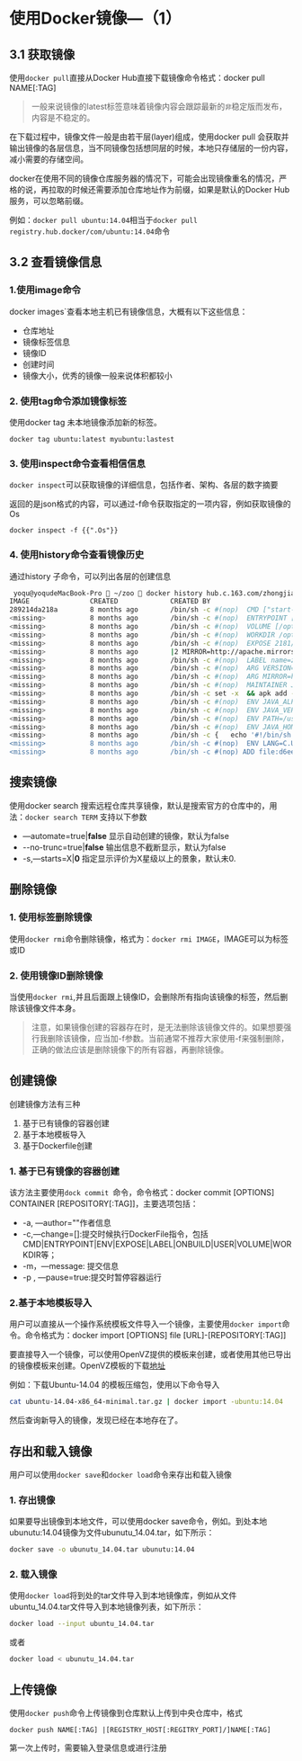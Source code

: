 # 使用Docker镜像—（1）

## 3.1 获取镜像

使用`docker pull`直接从Docker Hub直接下载镜像命令格式：docker pull NAME[:TAG] 

> 一般来说镜像的latest标签意味着镜像内容会跟踪最新的`非`稳定版而发布，内容是不稳定的。

在下载过程中，镜像文件一般是由若干层(layer)组成，使用docker pull 会获取并输出镜像的各层信息，当不同镜像包括想同层的时候，本地只存储层的一份内容，减小需要的存储空间。

docker在使用不同的镜像仓库服务器的情况下，可能会出现镜像重名的情况，严格的说，再拉取的时候还需要添加仓库地址作为前缀，如果是默认的Docker Hub服务，可以忽略前缀。

例如：`docker pull ubuntu:14.04`相当于`docker pull registry.hub.docker/com/ubuntu:14.04`命令



## 3.2 查看镜像信息

### 1.使用image命令

 docker images`查看本地主机已有镜像信息，大概有以下这些信息：

* 仓库地址
* 镜像标签信息
* 镜像ID
* 创建时间
* 镜像大小，优秀的镜像一般来说体积都较小

### 2. 使用tag命令添加镜像标签

使用docker tag 未本地镜像添加新的标签。

`docker tag ubuntu:latest myubuntu:lastest`

### 3. 使用inspect命令查看相信信息

`docker inspect`可以获取镜像的详细信息，包括作者、架构、各层的数字摘要

返回的是json格式的内容，可以通过-f命令获取指定的一项内容，例如获取镜像的Os

`docker inspect -f {{".Os"}}`

### 4. 使用history命令查看镜像历史

通过history 子命令，可以列出各层的创建信息

```Bash
 yoqu@yoqudeMacBook-Pro  ~/zoo  docker history hub.c.163.com/zhongjianfeng/zookeeper                                                                                                                                 ✓  724  15:02:16
IMAGE               CREATED             CREATED BY                                      SIZE                COMMENT
289214da218a        8 months ago        /bin/sh -c #(nop)  CMD ["start-foreground"]     0 B
<missing>           8 months ago        /bin/sh -c #(nop)  ENTRYPOINT ["/opt/zooke...   0 B
<missing>           8 months ago        /bin/sh -c #(nop)  VOLUME [/opt/zookeeper/...   0 B
<missing>           8 months ago        /bin/sh -c #(nop)  WORKDIR /opt/zookeeper       0 B
<missing>           8 months ago        /bin/sh -c #(nop)  EXPOSE 2181/tcp 2888/tc...   0 B
<missing>           8 months ago        |2 MIRROR=http://apache.mirrors.pair.com V...   47.4 MB
<missing>           8 months ago        /bin/sh -c #(nop)  LABEL name=zookeeper ve...   0 B
<missing>           8 months ago        /bin/sh -c #(nop)  ARG VERSION=3.4.9            0 B
<missing>           8 months ago        /bin/sh -c #(nop)  ARG MIRROR=http://apach...   0 B
<missing>           8 months ago        /bin/sh -c #(nop)  MAINTAINER Justin Plock...   0 B
<missing>           8 months ago        /bin/sh -c set -x  && apk add --no-cache  ...   103 MB
<missing>           8 months ago        /bin/sh -c #(nop)  ENV JAVA_ALPINE_VERSION...   0 B
<missing>           8 months ago        /bin/sh -c #(nop)  ENV JAVA_VERSION=8u92        0 B
<missing>           8 months ago        /bin/sh -c #(nop)  ENV PATH=/usr/local/sbi...   0 B
<missing>           8 months ago        /bin/sh -c #(nop)  ENV JAVA_HOME=/usr/lib/...   0 B
<missing>           8 months ago        /bin/sh -c {   echo '#!/bin/sh';   echo 's...   87 B
<missing>           8 months ago        /bin/sh -c #(nop)  ENV LANG=C.UTF-8             0 B
<missing>           8 months ago        /bin/sh -c #(nop) ADD file:d6ee3ba7a4d59b1...   4.8 MB
```

## 搜索镜像

使用docker search 搜索远程仓库共享镜像，默认是搜索官方的仓库中的，用法：`docker search TERM` 支持以下参数

* —automate=true|**false**   显示自动创建的镜像，默认为false
* --no-trunc=true|**false** 输出信息不截断显示，默认为false
* -s,—starts=X|**0**  指定显示评价为X星级以上的景象，默认未0.



## 删除镜像

### 1. 使用标签删除镜像

使用`docker rmi`命令删除镜像，格式为：`docker rmi IMAGE`，IMAGE可以为标签或ID

### 2. 使用镜像ID删除镜像

当使用`docker rmi`,并且后面跟上镜像ID，会删除所有指向该镜像的标签，然后删除该镜像文件本身。

> 注意，如果镜像创建的容器存在时，是无法删除该镜像文件的。如果想要强行我删除该镜像，应当加-f参数。当前通常不推荐大家使用-f来强制删除，正确的做法应该是删除镜像下的所有容器，再删除镜像。



## 创建镜像

创建镜像方法有三种

1. 基于已有镜像的容器创建
2. 基于本地模板导入
3. 基于Dockerfile创建



### **1. 基于已有镜像的容器创建**

该方法主要使用`dock commit `命令，命令格式：docker commit [OPTIONS] CONTAINER [REPOSITORY[:TAG]]，主要选项包括：

* -a, —author=""作者信息
* -c,—change=[]:提交时候执行DockerFile指令，包括CMD|ENTRYPOINT|ENV|EXPOSE|LABEL|ONBUILD|USER|VOLUME|WORKDIR等；
* -m，—message: 提交信息
* -p , —pause=true:提交时暂停容器运行

### 2.基于本地模板导入

用户可以直接从一个操作系统模板文件导入一个镜像，主要使用`docker import`命令。命令格式为：docker import [OPTIONS] file [URL]-[REPOSITORY[:TAG]]

要直接导入一个镜像，可以使用OpenVZ提供的模板来创建，或者使用其他已导出的镜像模板来创建。OpenVZ模板的下载[地址](http://openvz.org/Download/templates/procereated)

例如：下载Ubuntu-14.04 的模板压缩包，使用以下命令导入

```bash
cat ubuntu-14.04-x86_64-minimal.tar.gz | docker import -ubuntu:14.04
```

然后查询新导入的镜像，发现已经在本地存在了。



## 存出和载入镜像

用户可以使用`docker save`和`docker load`命令来存出和载入镜像

### 1. 存出镜像

如果要导出镜像到本地文件，可以使用docker save命令，例如。到处本地ubunutu:14.04镜像为文件ubunutu_14.04.tar，如下所示：

```bash
docker save -o ubunutu_14.04.tar ubunutu:14.04
```

### 2. 载入镜像

使用`docker load`将到处的tar文件导入到本地镜像库，例如从文件ubuntu_14.04.tar文件导入到本地镜像列表，如下所示：

```bash
docker load --input ubuntu_14.04.tar
```

或者

```bash
docker load < ubunutu_14.04.tar
```



## 上传镜像

使用`docker push`命令上传镜像到仓库默认上传到中央仓库中，格式

`docker push NAME[:TAG] |[REGISTRY_HOST[:REGITRY_PORT]/]NAME[:TAG]`

第一次上传时，需要输入登录信息或进行注册



